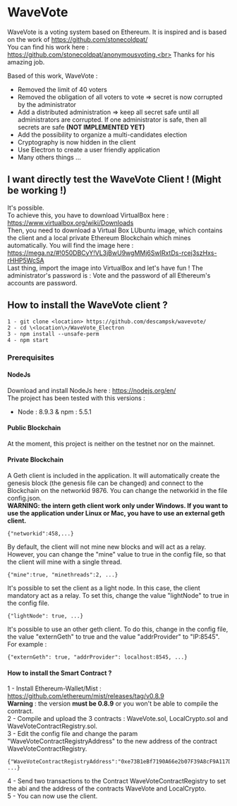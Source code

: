 # WaveVote

WaveVote is a voting system based on Ethereum. It is inspired and is based on the work of https://github.com/stonecoldpat/<br>
You can find his work here : https://github.com/stonecoldpat/anonymousvoting.<br>
Thanks for his amazing job.<br>

Based of this work, WaveVote :<br>
- Removed the limit of 40 voters<br>
- Removed the obligation of all voters to vote => secret is now corrupted by the administrator<br>
- Add a distributed administration => keep all secret safe until all administrators are corrupted. If one administrator is safe, then all secrets are safe <b>(NOT IMPLEMENTED YET)</b><br>
- Add the possibility to organize a multi-candidates election<br>
- Cryptography is now hidden in the client<br>
- Use Electron to create a user friendly application<br> 
- Many others things ...

## I want directly test the WaveVote Client ! (Might be working !)
It's possible. <br>
To achieve this, you have to download VirtualBox here : https://www.virtualbox.org/wiki/Downloads<br>
Then, you need to download a Virtual Box LUbuntu image, which contains the client and a local private Ethereum Blockchain which mines automatically. You will find the image here : https://mega.nz/#!050DBCyY!VL3jBwU9wgMMj6SwIRxtDs-rcej3szHxs-rHHP5WcSA<br>
Last thing, import the image into VirtualBox and let's have fun ! The administrator's password is : Vote and the password of all Ethereum's accounts are password.

## How to install the WaveVote client ?
```
1 - git clone <location> https://github.com/descampsk/wavevote/
2 - cd \<location\>/WaveVote_Electron
3 - npm install --unsafe-perm
4 - npm start
```

### Prerequisites

#### NodeJs
Download and install NodeJs here : https://nodejs.org/en/ <br>
The project has been tested with this versions : <br>
- Node : 8.9.3 & npm : 5.5.1

#### Public Blockchain
At the moment, this project is neither on the testnet nor on the mainnet.

#### Private Blockchain
A Geth client is included in the application. It will automatically create the genesis block (the genesis file can be changed) and connect to the Blockchain on the networkid 9876. You can change the networkid in the file config.json.<br><b>WARNING: the intern geth client work only under Windows. If you want to use the application under Linux or Mac, you have to use an external geth client.</b><br>
```
{"networkid":458,...}
```
By default, the client will not mine new blocks and will act as a relay. However, you can change the "mine" value to true in the config file, so that the client will mine with a single thread.<br>
```
{"mine":true, "minethreads":2, ...}
```
It's possible to set the client as a light node. In this case, the client mandatory act as a relay. To set this, change the value "lightNode" to true in the config file.<br>
```
{"lightNode": true, ...}
```
It's possible to use an other geth client. To do this, change in the config file, the value "externGeth" to true and the value "addrProvider" to "IP:8545". For example :
```
{"externGeth": true, "addrProvider": localhost:8545, ...}
```

#### How to install the Smart Contract ?
1 - Install Ethereum-Wallet/Mist : https://github.com/ethereum/mist/releases/tag/v0.8.9<br> <b>Warning</b> : the version <b>must be 0.8.9</b> or you won't be able to compile the contract.<br>
2 - Compile and upload the 3 contracts : WaveVote.sol, LocalCrypto.sol and WaveVoteContractRegistry.sol.<br>
3 - Edit the config file and change the param "WaveVoteContractRegistryAddress" to the new address of the contract WaveVoteContractRegistry.<br>
```
{"WaveVoteContractRegistryAddress":"0xe73B1eBf7190A66e2b07F39A8cF9A117Db4d2740", ...}
```
4 - Send two transactions to the Contract WaveVoteContractRegistry to set the abi and the address of the contracts WaveVote and LocalCrypto.<br>
5 - You can now use the client.
